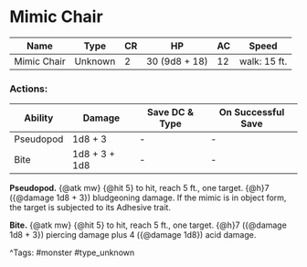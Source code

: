 # Mimic Chair

| Name | Type | CR | HP | AC | Speed |
|------|------|----|----|----|-------|
| Mimic Chair | Unknown | 2 | 30 (9d8 + 18) | 12 | walk: 15 ft. |

### Actions:

| Ability | Damage | Save DC & Type | On Successful Save |
|---------|--------|----------------|--------------------|
| Pseudopod | 1d8 + 3 | - | - |
| Bite | 1d8 + 3 + 1d8 | - | - |


**Pseudopod.** {@atk mw} {@hit 5} to hit, reach 5 ft., one target. {@h}7 ({@damage 1d8 + 3}) bludgeoning damage. If the mimic is in object form, the target is subjected to its Adhesive trait.

**Bite.** {@atk mw} {@hit 5} to hit, reach 5 ft., one target. {@h}7 ({@damage 1d8 + 3}) piercing damage plus 4 ({@damage 1d8}) acid damage.

^Tags: #monster #type_unknown